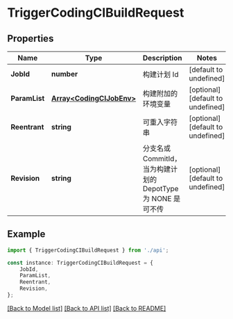 # TriggerCodingCIBuildRequest


## Properties

Name | Type | Description | Notes
------------ | ------------- | ------------- | -------------
**JobId** | **number** | 构建计划 Id | [default to undefined]
**ParamList** | [**Array&lt;CodingCIJobEnv&gt;**](CodingCIJobEnv.md) | 构建附加的环境变量 | [optional] [default to undefined]
**Reentrant** | **string** | 可重入字符串 | [optional] [default to undefined]
**Revision** | **string** | 分支名或 CommitId，当为构建计划的 DepotType 为 NONE 是可不传 | [optional] [default to undefined]

## Example

```typescript
import { TriggerCodingCIBuildRequest } from './api';

const instance: TriggerCodingCIBuildRequest = {
    JobId,
    ParamList,
    Reentrant,
    Revision,
};
```

[[Back to Model list]](../README.md#documentation-for-models) [[Back to API list]](../README.md#documentation-for-api-endpoints) [[Back to README]](../README.md)
